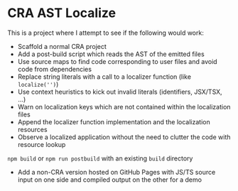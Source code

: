 # CRA AST Localize

This is a project where I attempt to see if the following would work:

- Scaffold a normal CRA project
- Add a post-build script which reads the AST of the emitted files
- Use source maps to find code corresponding to user files and avoid code from dependencies
- Replace string literals with a call to a localizer function (like `localize('')`)
- Use context heuristics to kick out invalid literals (identifiers, JSX/TSX, …)
- Warn on localization keys which are not contained within the localization files
- Append the localizer function implementation and the localization resources
- Observe a localized application without the need to clutter the code with resource lookup

`npm build` or `npm run postbuild` with an existing `build` directory

- Add a non-CRA version hosted on GitHub Pages with JS/TS source input on one side and compiled output on the other for a demo
